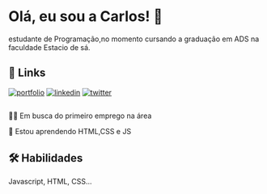 
# Olá, eu sou a Carlos! 👋
estudante de Programação,no momento cursando a graduação em ADS na faculdade Estacio de sá.


## 🔗 Links
[![portfolio](https://img.shields.io/badge/my_portfolio-000?style=for-the-badge&logo=ko-fi&logoColor=white)](https://linktr.ee/champlz)
[![linkedin](https://img.shields.io/badge/linkedin-0A66C2?style=for-the-badge&logo=linkedin&logoColor=white)](http://www.linkedin.com/in/carlosccjunior)
[![twitter](https://img.shields.io/badge/twitter-1DA1F2?style=for-the-badge&logo=twitter&logoColor=white)](https://twitter.com/o_cjunior)


## 
👩‍💻 Em busca do primeiro emprego na área

🧠 Estou aprendendo HTML,CSS e JS




## 🛠 Habilidades
Javascript, HTML, CSS...

